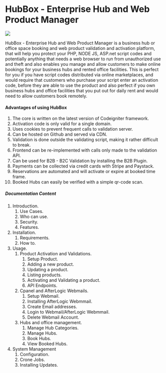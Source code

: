 # HubBox - Enterprise Hub and Web Product Manager

[![](https://data.jsdelivr.com/v1/package/gh/3m1n3nc3/ourzobia-api/badge)](https://www.jsdelivr.com/package/gh/3m1n3nc3/ourzobia-api)

HubBox - Enterprise Hub and Web Product Manager is a business hub or office space booking and web product validation and activation platform, that will help you protect your PHP, NODE JS, ASP.net script codes and potentially anything that needs a web browser to run from unauthorized use and theft and also enables you manage and allow customers to make online bookings for your business hubs and rented office facilities.
This is perfect for you if you have script codes distributed via online marketplaces, and would require that customers who purchase 
your script enter an activation code, before they are able to use the product and also perfect if you own business hubs and office facilities that you put out for daily rent and would need to allow customers book remotely.

#### Advantages of using HubBox
  1. The core is written on the latest version of Codeigniter framework.
  2. Activation code is only valid for a single domain.
  3. Uses cookies to prevent frequent calls to validation server.
  4. Can be hosted on Github and served via CDN.
  5. Validation is done outside the validating script, making it rather difficult to break.
  6. Frontend can be re-implemented with calls only made to the validation API.
  7. Can be used for B2B - B2C Validation by installing the B2B Plugin.
  8. Payments can be collected via credit cards with Stripe and Paystack.
  9. Reservations are automated and will activate or expire at booked time frame.
  10. Booked Hubs can easily be verified with a simple qr-code scan.


##### Documentation Content
 1. Introduction.
 	1. Use Cases.
 	2. Who can use.
 	3. Security.
 	4. Features.
 2. Installation.
 	1. Requirements.
 	2. How to.
 3. Usage.
 	1. Product Activation and Validations.
 		1. Setup Product.
 		2.	Adding a new product.
 		3. Updating a product.
 		4. Listing products.
 		5. Activating and Validating a product.
 		6. API Endpoints.
 	2. Cpanel and AfterLogic Webmails.
 		1. Setup Webmail.
 		2. Installing AfterLogic Webmmail.
 		3. Create Email addresses.
 		4. Login to Webmail/AfterLogic Webmmail.
 		5. Delete Webmail Account.
 	3. Hubs and office management.
 		1. Manage Hub Categories.
 		2. Manage Hubs.
 		3. Book Hubs.
 		4. View Booked Hubs.
 4. System Management
 	1. Configuration.
 	2. Crone Jobs.
 	3. Installing Updates.

